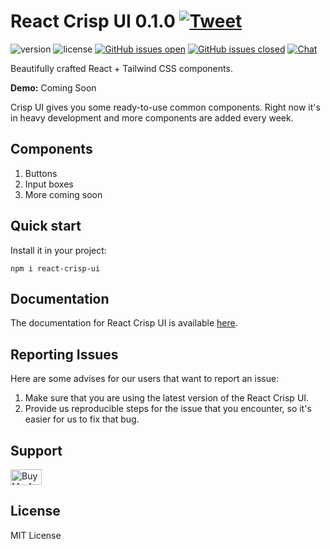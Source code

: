 # React Crisp UI 0.1.0 [![Tweet](https://img.shields.io/twitter/url/http/shields.io.svg?style=social&logo=twitter)](https://twitter.com/intent/tweet?url=https%3A%2F%2Fgithub.com%2Fantick%react-crisp-ui&text=Crisp-UI&hashtags=react%2Ctailwindcss%2Creactjs)

![version](https://img.shields.io/badge/version-0.1.0-teal.svg) ![license](https://img.shields.io/badge/license-MIT-teal.svg) [![GitHub issues open](https://img.shields.io/github/issues/antick/react-crisp-ui.svg?maxAge=2592000)]() [![GitHub issues closed](https://img.shields.io/github/issues-closed-raw/antick/react-crisp-ui.svg?maxAge=2592000)]()  [![Chat](https://img.shields.io/badge/chat-on%20discord-7289da.svg)](https://discord.gg/6jgSTR2pAF)

Beautifully crafted React + Tailwind CSS components.

**Demo:** Coming Soon

Crisp UI gives you some ready-to-use common components. Right now it's in heavy development and
more components are added every week.

## Components

1. Buttons
2. Input boxes
3. More coming soon

## Quick start

Install it in your project:

`npm i react-crisp-ui`

## Documentation

The documentation for React Crisp UI is available [here](https://antick.github.io/crisp).

## Reporting Issues

Here are some advises for our users that want to report an issue:

1. Make sure that you are using the latest version of the React Crisp UI.
2. Provide us reproducible steps for the issue that you encounter, so it's easier for us to fix that bug.

## Support

<a href="https://www.buymeacoffee.com/pankajsanam" target="_blank"><img src="https://cdn.buymeacoffee.com/buttons/default-orange.png" alt="Buy Me A Coffee" style="height: 25px !important;width: 50px !important;"></a>

## License

MIT License

